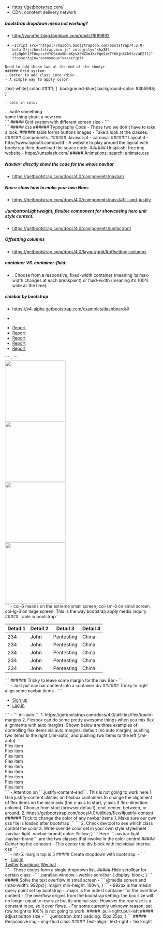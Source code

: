 - https://getbootstrap.com/
- CDN: conotent delivery network

##### bootstrap dropdown menu not working?
- http://yongfei-blog.logdown.com/posts/1889892
- ```<script src="https://cdnjs.cloudflare.com/ajax/libs/popper.js/1.12.3/umd/popper.min.js" integrity="sha384-vFJXuSJphROIrBnz7yo7oB41mKfc8JzQZiCq4NCceLEaO4IHwicKwpJf9c9IpFgh" crossorigin="anonymous"></script>
  <script src="https://maxcdn.bootstrapcdn.com/bootstrap/4.0.0-beta.2/js/bootstrap.min.js" integrity="sha384-alpBpkh1PFOepccYVYDB4do5UnbKysX5WZXm3XxPqe5iKTfUKjNkCk9SaVuEZflJ" crossorigin="anonymous"></script>
```
Need to add these two at the end of the <body>
###### Grid system:
- Better to add class into <div>
- A simple way to apply color:
```
.text-white{
  color: #ffffff;
}
.background-blue{
  background-color: #3b5998;
}

```
- cols in cols:
```
<div class="row">
  ....write something
  <div class="row">
    some thing about a new row
    <div class="col-md-"></div>
  </div>
</div>
```
##### Grid system with different screen size
-
```
<div class="col-sm-3 col-md-2">

</div>
<div class="col-sm-9 col-md-10">

</div>

</div>
```
##### css
###### Typography Code
- These two we don't have to take a look.
###### table forms buttons images
- Take a look at the classes.
###### Components.
###### Javascript
- carousal
###### Layout it
- http://www.layoutit.com/build
- A website to play around the layout with bootstrap then download the souce code.
###### Unsplash: free img website
- https://unsplash.com/
##### Animations: search: animate.css

##### Navbar: directly show the code for the whole navbar
- https://getbootstrap.com/docs/4.0/components/navbar/
##### Navs: show how to make your own Navs
- https://getbootstrap.com/docs/4.0/components/navs/#fill-and-justify
##### JumbotronLightweight, flexible component for showcasing hero unit style content.
- https://getbootstrap.com/docs/4.0/components/jumbotron/
##### Offsetting columns
- https://getbootstrap.com/docs/4.0/layout/grid/#offsetting-columns
##### container VS. container-fluid:
- . Choose from a responsive, fixed-width container (meaning its max-width changes at each breakpoint) or fluid-width (meaning it’s 100% wide all the time).
##### sidebar by bootstrap
- https://v4-alpha.getbootstrap.com/examples/dashboard/#
- ```
<nav class="col-sm-3 col-md-2 sidebar">
  <ul class="nav nav nav-pills flex-column">
    <li class="nav-item"><a class="nav-link" href="#">Report</a></li>
    <li class="nav-item"><a class="nav-link" href="#">Report</a></li>
    <li class="nav-item"><a class="nav-link" href="#">Report</a></li>
    <li class="nav-item"><a class="nav-link" href="#">Report</a></li>
    <li class="nav-item"><a class="nav-link" href="#">Report</a></li>
  </ul>
</nav>
```
-
```
<div class="placeholders row">
  <div class="col-sm-6 col-6 col-lg-3 placeholder">
    <img src="img\carlos-muza-84523.jpg" class="img-responsive" width="200px" height="200px" alt="">
  </div>
  <div class="col-sm-6 col-6 col-lg-3 placeholder">
    <img src="img\carlos-muza-84523.jpg" class="img-responsive" width="200px" height="200px" alt="">
  </div>
  <div class="col-sm-6 col-6 col-lg-3 placeholder">
    <img src="img\carlos-muza-84523.jpg" class="img-responsive" width="200px" height="200px" alt="">
  </div>
  <div class="col-sm-6 col-6 col-lg-3 placeholder">
    <img src="img\carlos-muza-84523.jpg" class="img-responsive" width="200px" height="200px" alt="">
  </div>
</div>
```
- col-6 means on the extreme small screen, col-sm-6 on small screen, col-lg-3 on large screen. This is the way bootstrap apply media inquiry
##### Table in bootstrap
```
<div class="table-responsive">
  <table class="table table-striped">
    <thead>
      <tr>
        <th>Detail 1</th>
        <th>Detail 2</th>
        <th>Detail 3</th>
        <th>Detail 4</th>
      </tr>
    </thead>
    <tbody>
      <tr>
        <td>234</td>
        <td>John</td>
        <td>Pentesting</td>
        <td>China</td>
      </tr>
      <tr>
        <td>234</td>
        <td>John</td>
        <td>Pentesting</td>
        <td>China</td>
      </tr>
      <tr>
        <td>234</td>
        <td>John</td>
        <td>Pentesting</td>
        <td>China</td>
      </tr>
      <tr>
        <td>234</td>
        <td>John</td>
        <td>Pentesting</td>
        <td>China</td>
      </tr>
      <tr>
        <td>234</td>
        <td>John</td>
        <td>Pentesting</td>
        <td>China</td>
      </tr>
    </tbody>
  </table>
</div>
```
###### Tricky to leave some margin for the nav Bar
-
```
<nav class="navbar navbar-expand-lg navbar-light bg-light">
  <div class="container">
```
- Just put nav bar content into a container div
###### Tricky to right align some navbar items
-
```
<ul class="navbar-nav ml-auto">
  <li class="nav-item">
    <a class="nav-link" href="#">Sign up</a>
  </li>
  <li class="nav-item">
    <a class="nav-link" href="#">Log in</a>
  </li>
</ul>
```
- ```.ml-auto```:
  1. https://getbootstrap.com/docs/4.0/utilities/flex/#auto-margins
  2. Flexbox can do some pretty awesome things when you mix flex alignments with auto margins. Shown below are three examples of controlling flex items via auto margins: default (no auto margin), pushing two items to the right (.mr-auto), and pushing two items to the left (.ml-auto).
  ```
  <div class="d-flex">
    <div class="p-2">Flex item</div>
    <div class="p-2">Flex item</div>
    <div class="p-2">Flex item</div>
  </div>

  <div class="d-flex">
    <div class="mr-auto p-2">Flex item</div>
    <div class="p-2">Flex item</div>
    <div class="p-2">Flex item</div>
  </div>

  <div class="d-flex">
    <div class="p-2">Flex item</div>
    <div class="p-2">Flex item</div>
    <div class="ml-auto p-2">Flex item</div>
  </div>
  ```
  - Attention on ```.justify-content-end```. This is not going to work here
    1. Use justify-content utilities on flexbox containers to change the alignment of flex items on the main axis (the x-axis to start, y-axis if flex-direction: column). Choose from start (browser default), end, center, between, or around.
    2. https://getbootstrap.com/docs/4.0/utilities/flex/#justify-content
###### Trick to change the color of any navbar items
1. Make sure our own css file is loaded after bootstrap
  ```
  <link rel="stylesheet" href="https://maxcdn.bootstrapcdn.com/bootstrap/4.0.0-beta.2/css/bootstrap.min.css" integrity="sha384-PsH8R72JQ3SOdhVi3uxftmaW6Vc51MKb0q5P2rRUpPvrszuE4W1povHYgTpBfshb" crossorigin="anonymous">
  <link href="css/style.css" rel="stylesheet" type="text/css">
  ```
2. Check devtool to see which class control the color
3. Write overide color set in your own style stylesheet
```
.navbar-light .navbar-brand{
  color: Yellow;
}
```
Here ```.navbar-light .navbar-brand``` are the two classes that involve in the color control
##### Centering the conotent
- This center the div block with individual internal css
```
<div class="container">
  <div class="text-center mt-5">
```
- mt-5: margin top is 5
##### Create dropdown with bootstrap.
-
```
<li class="nav-item dropdown">
  <a class="nav-link dropdown-toggle" href="#" id="navbarDropdownMenuLink" data-toggle="dropdown" aria-haspopup="true" aria-expanded="false">
    Log in
  </a>
  <div class="dropdown-menu" aria-labelledby="navbarDropdownMenuLink">
    <a class="dropdown-item" href="#"><i class="fa fa-twitter" aria-hidden="true"></i>  Twitter</a>
    <a class="dropdown-item" href="#"><i class="fa fa-facebook-official" aria-hidden="true"></i>  Facebook</a>
    <a class="dropdown-item" href="#"><i class="fa fa-weixin" aria-hidden="true"></i>  Wechat</a>
  </div>
</li>
```
- These codes form a single dropdown list.
##### Hide scrollbar for certain class:
-```  .parallax-window::-webkit-scrollbar {
    display: block;
}
```
##### Solve the text overflow in small screen
-
```
@media screen and (max-width: 992px){
  .major{
    min-height: 100vh;
  }
```
- 992px is the media query point set by bootstrap
- .major is the outest container for the overflow content
- The overflow origins from the bootstrap setting: the box size will no longer equal to row size but its original size. However the row size is a constant in px, so it over flows.
- For some currently unknown reason, set row height to 100% is not going to work.
##### .pull-right/.pull-left
##### adjust button size
- ```
.jumbotron .btn{
  padding: 15px 25px;
}
```
##### Responsive img
- img-fluid class
##### Text-align : text-right + text-right
